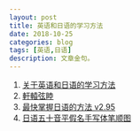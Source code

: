 ```yaml
---
layout: post
title: 英语和日语的学习方法
date: 2018-10-25
categories: blog
tags: [英语,日语]
description: 文章金句。
---
```


1. [关于英语和日语的学习方法](http://www.lukou.com/userfeed/5283918)
1. [軒轅弦睦](http://blog.sina.com.cn/s/blog_40e3a3e30102wceu.html)
1. [最快掌握日语的方法 v2.95 ](http://blog.sina.comhttp://blog.sina.com.cn/s/blog_40e3a3e30102wceu.html.cn/s/blog_40e3a3e30102wl5m.html)
1. [日语五十音平假名手写体笔顺图](http://blog.sina.com.cn/s/blog_9e6ae0070100x6cg.html)
